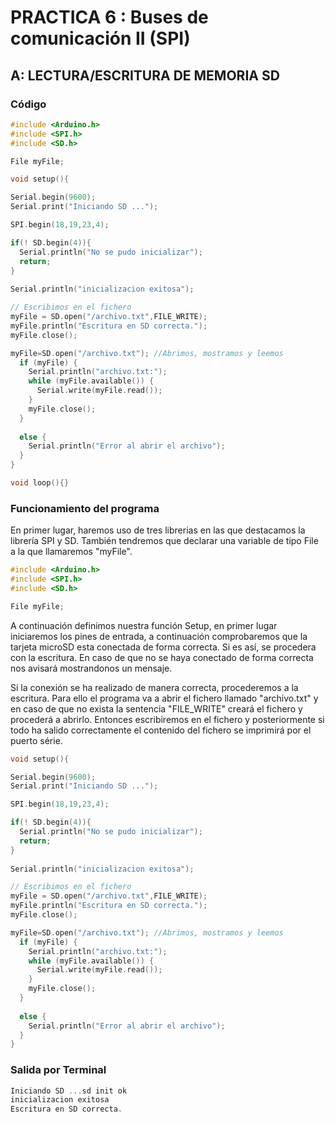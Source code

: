 # PRACTICA 6  : Buses de comunicación II (SPI)

## A:  LECTURA/ESCRITURA DE MEMORIA SD

### Código

```cpp
#include <Arduino.h>
#include <SPI.h>
#include <SD.h>

File myFile;

void setup(){

Serial.begin(9600);
Serial.print("Iniciando SD ...");

SPI.begin(18,19,23,4);

if(! SD.begin(4)){
  Serial.println("No se pudo inicializar");
  return;
}
  
Serial.println("inicializacion exitosa");

// Escribimos en el fichero
myFile = SD.open("/archivo.txt",FILE_WRITE); 
myFile.println("Escritura en SD correcta.");
myFile.close();

myFile=SD.open("/archivo.txt"); //Abrimos, mostramos y leemos
  if (myFile) {
    Serial.println("archivo.txt:");
    while (myFile.available()) {
      Serial.write(myFile.read());
    }
    myFile.close(); 
  }
  
  else {
    Serial.println("Error al abrir el archivo");
  }
}

void loop(){}
```

### Funcionamiento del programa

En primer lugar, haremos uso de tres librerias en las que destacamos la librería SPI y SD. También tendremos que declarar una variable de tipo File a la que llamaremos "myFile".

```cpp
#include <Arduino.h>
#include <SPI.h>
#include <SD.h>

File myFile;
```

A continuación definimos nuestra función Setup, en primer lugar iniciaremos los pines de entrada, a continuación comprobaremos que la tarjeta microSD esta conectada de forma correcta. Si es así, se procedera con la escritura. En caso de que no se haya conectado de forma correcta nos avisará mostrandonos un mensaje.

Si la conexión se ha realizado de manera correcta, procederemos a la escritura. Para ello el programa va a abrir el fichero llamado "archivo.txt" y en caso de que no exista la sentencia "FILE_WRITE" creará el fichero y procederá a abrirlo. Entonces escribiremos en el fichero y posteriormente si todo ha salido correctamente el contenido del fichero se imprimirá por el puerto série. 

```cpp
void setup(){

Serial.begin(9600);
Serial.print("Iniciando SD ...");

SPI.begin(18,19,23,4);

if(! SD.begin(4)){
  Serial.println("No se pudo inicializar");
  return;
}
  
Serial.println("inicializacion exitosa");

// Escribimos en el fichero
myFile = SD.open("/archivo.txt",FILE_WRITE); 
myFile.println("Escritura en SD correcta.");
myFile.close();

myFile=SD.open("/archivo.txt"); //Abrimos, mostramos y leemos
  if (myFile) {
    Serial.println("archivo.txt:");
    while (myFile.available()) {
      Serial.write(myFile.read());
    }
    myFile.close(); 
  }
  
  else {
    Serial.println("Error al abrir el archivo");
  }
}
```

### Salida por Terminal 

```cpp
Iniciando SD ...sd init ok
inicializacion exitosa
Escritura en SD correcta.
```
